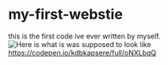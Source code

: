 # my-first-webstie
this is the  first code ive ever written by myself.
![Here is what is was supposed to look like](https://github.com/mustygroin/my-first-webstie/blob/main/preview.png)
https://codepen.io/kdbkapsere/full/oNXLbqQ
